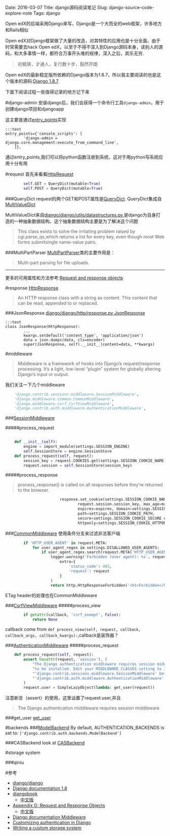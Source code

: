 Date: 2016-03-07
Title: django源码阅读笔记
Slug: django-source-code-explore-note
Tags: django


Open edX的后端采用Django来写，Django是一个大而全的web框架，许多地方和Rails相似

Open edX对Django框架做了大量的改造，对其特性的应用也是十分全面。由于时常需要去hack Open edX，以至于不得不深入到Django源码本身，读别人的源码，和大多事情一样，都符合万事开头难的规律，深入之后，其乐无穷.

>初极狭，才通人，复行数十步，豁然开朗

Open edX的最新稳定版所依赖的Django版本为1.8.7，所以我主要阅读的也是这个版本的源码:[Django 1.8.7](https://github.com/django/django/tree/1.8.7)

下面下阅读过程一些值得记录的地方记下来

#django-admin
安装django后，我们会获得一个命令行工具`django-admin`，用于创建django项目和djangoapp

这主要是通过[entry_points](https://github.com/django/django/blob/1.8.7/setup.py#L47)实现

```
:::text
entry_points={'console_scripts': [
        'django-admin = django.core.management:execute_from_command_line',
    ]},
```

通过entry_points,我们可以将python函数注册到系统，这对于用python写系统应用十分有用

#request
首先来看看[HttpRequest](https://github.com/django/django/blob/1.8.7/django%2Fhttp%2Frequest.py#L42)

```python
        self.GET = QueryDict(mutable=True)
        self.POST = QueryDict(mutable=True)
```

###QueryDict
request的两个GET和POST属性是[QueryDict](https://github.com/django/django/blob/1.8.7/django%2Fhttp%2Frequest.py#L316).
QueryDict集成自[MultiValueDict](https://github.com/django/django/blob/1.8.7/django%2Futils%2Fdatastructures.py#L285)

MultiValueDict来自[django/django/utils/datastructures.py](https://github.com/django/django/blob/1.8.7/django%2Futils%2Fdatastructures.py),是django为自身打造的一种抽象数据结构，这个抽象数据结构主要是为了解决这个问题

>    This class exists to solve the irritating problem raised by cgi.parse_qs,which returns a list for every key, even though most Web forms submitsingle name-value pairs.


###MultiPartParser
[MultiPartParser](https://github.com/django/django/blob/1.8.7/django/http/multipartparser.py#L45)类的主要作用是：

>  Multi-part parsing for file uploads.

---

更多的可用属性和方法参考:[Request and response objects](https://docs.djangoproject.com/en/1.8/ref/request-response/)


#response
[HttpResponse](https://github.com/django/django/blob/1.8.7/django/http/response.py#L330)

>    An HTTP response class with a string as content.
     This content that can be read, appended to or replaced.

###JsonResponse
[django/django/http/response.py JsonResponse](https://github.com/django/django/blob/1.8.7/django/http/response.py#L517)

```
:::text
class JsonResponse(HttpResponse):
		...
        kwargs.setdefault('content_type', 'application/json')
        data = json.dumps(data, cls=encoder)
        super(JsonResponse, self).__init__(content=data, **kwargs)
```

#middleware
>  Middleware is a framework of hooks into Django’s request/response processing. It’s a light, low-level “plugin” system for globally altering Django’s input or output.

我们关注一下几个middleware

```python
    'django.contrib.sessions.middleware.SessionMiddleware',
    'django.middleware.common.CommonMiddleware',
    'django.middleware.csrf.CsrfViewMiddleware',
    'django.contrib.auth.middleware.AuthenticationMiddleware',
```

###[SessionMiddleware](https://github.com/django/django/blob/1.8.7/django/contrib/sessions/middleware.py#L9)

#####process_request



```python
	
    def __init__(self):
        engine = import_module(settings.SESSION_ENGINE)
        self.SessionStore = engine.SessionStore
    def process_request(self, request):
        session_key = request.COOKIES.get(settings.SESSION_COOKIE_NAME)
        request.session = self.SessionStore(session_key)
```

#####process_response

>process_response() is called on all responses before they’re returned to the browser.  


```python
                        response.set_cookie(settings.SESSION_COOKIE_NAME,
                                request.session.session_key, max_age=max_age,
                                expires=expires, domain=settings.SESSION_COOKIE_DOMAIN,
                                path=settings.SESSION_COOKIE_PATH,
                                secure=settings.SESSION_COOKIE_SECURE or None,
                                httponly=settings.SESSION_COOKIE_HTTPONLY or None)
```

###[CommonMiddleware](https://github.com/django/django/blob/1.8.7/django%2Fmiddleware%2Fcommon.py#L16)
使用条件分支来过滤非法客户端

```python
        if 'HTTP_USER_AGENT' in request.META:
            for user_agent_regex in settings.DISALLOWED_USER_AGENTS:
                if user_agent_regex.search(request.META['HTTP_USER_AGENT']):
                    logger.warning('Forbidden (User agent): %s', request.path,
                        extra={
                            'status_code': 403,
                            'request': request
                        }
                    )
                    return http.HttpResponseForbidden('<h1>Forbidden</h1>')
```

ETag header的处理也在CommonMiddleware

###[CsrfViewMiddleware](https://github.com/django/django/blob/1.8.7/django/middleware/csrf.py#L76)
#####process_view
```python
        if getattr(callback, 'csrf_exempt', False):
            return None
```

callback come from `def process_view(self, request, callback, callback_args, callback_kwargs):`,callback是装饰器？

###[AuthenticationMiddleware](https://github.com/django/django/blob/master/django%2Fcontrib%2Fauth%2Fmiddleware.py#L14)
#####process_request
```python
    def process_request(self, request):
        assert hasattr(request, 'session'), (
            "The Django authentication middleware requires session middleware "
            "to be installed. Edit your MIDDLEWARE_CLASSES setting to insert "
            "'django.contrib.sessions.middleware.SessionMiddleware' before "
            "'django.contrib.auth.middleware.AuthenticationMiddleware'."
        )
        request.user = SimpleLazyObject(lambda: get_user(request))
```

注意断言（assert）的使用，这里设置了request.user,并且

>The Django authentication middleware requires session middleware


###get_user
[get_user](https://github.com/django/django/blob/1.8.7/django%2Fcontrib%2Fauth%2F__init__.py#L159)


#backends
###[ModelBackend](https://github.com/django/django/blob/1.8.7/django%2Fcontrib%2Fauth%2Fbackends.py#L7)
By default, AUTHENTICATION_BACKENDS is set to:	`['django.contrib.auth.backends.ModelBackend']`

###CASBackend
look at [CASBackend](https://github.com/wwj718/django-cas/blob/wwj/1.2.0/cas/backends.py#L218)

#storage system

###qiniu

#参考
*  [django/django](https://github.com/django/django/tree/1.8.7)
*  [Django documentation 1.8](https://docs.djangoproject.com/en/1.8/)
*  [djangobook](http://www.djangobook.com/en/2.0/index.html)
	*  [中文版](http://djangobook.py3k.cn/2.0/)
*  [Appendix G: Request and Response Objects](http://www.djangobook.com/en/2.0/appendixG.html)
	*  [中文版](http://djangobook.py3k.cn/appendixH/)
*  [Django documentation Middleware](https://docs.djangoproject.com/en/1.8/topics/http/middleware/)
*  [Customizing authentication in Django](https://docs.djangoproject.com/en/1.9/topics/auth/customizing/)
*  [Writing a custom storage system](https://docs.djangoproject.com/en/1.9/howto/custom-file-storage/)
